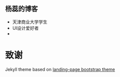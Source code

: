 ## 杨蕊的博客
 - 天津商业大学学生
 - UI设计爱好者
 -
# 致谢

Jekyll theme based on [landing-page bootstrap theme ](http://startbootstrap.com/templates/landing-page/)


